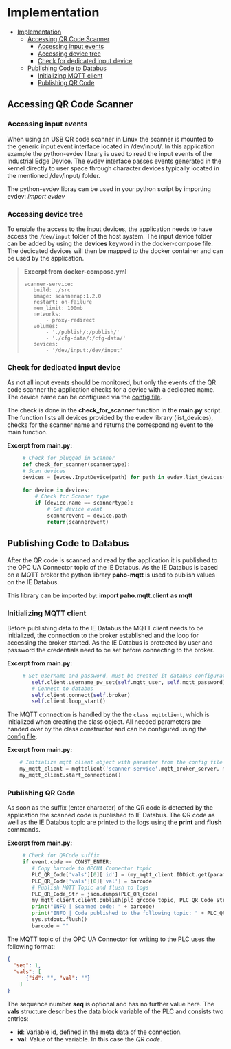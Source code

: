 # Implementation

- [Implementation](#implementation)
  - [Accessing QR Code Scanner](#accessing-qr-code-scanner)
    - [Accessing input events](#accessing-input-events)
    - [Accessing device tree](#accessing-device-tree)
    - [Check for dedicated input device](#check-for-dedicated-input-device)
  - [Publishing Code to Databus](#publishing-code-to-databus)
    - [Initializing MQTT client](#initializing-mqtt-client)
    - [Publishing QR Code](#publishing-qr-code)

## Accessing QR Code Scanner

### Accessing input events

When using an USB QR code scanner in Linux the scanner is mounted to the generic input event interface located in /dev/input/. In this application example the python-evdev library is used to read the input events of the Industrial Edge Device. The evdev interface passes events generated in the kernel directly to user space through character devices typically located in the mentioned /dev/input/ folder.

The python-evdev libray can be used in your python script by importing evdev: *import evdev*

### Accessing device tree

To enable the access to the input devices, the application needs to have access the `/dev/input` folder of the host system. The input device folder can be added by using the **devices** keyword in the docker-compose file. The dedicated devices will then be mapped to the docker container and can be used by the application.

>**Excerpt from docker-compose.yml**
>
>     scanner-service:
>        build: ./src
>        image: scannerap:1.2.0
>        restart: on-failure
>        mem_limit: 100mb
>        networks:
>            - proxy-redirect
>        volumes:
>            - './publish/:/publish/'
>            - './cfg-data/:/cfg-data/'
>        devices:
>            - '/dev/input:/dev/input'

### Check for dedicated input device

As not all input events should be monitored, but only the events of the QR code scanner the application checks for a device with a dedicated name. The device name can be configured via the [config file](../cfg-data/param.json).

The check is done in the **check_for_scanner** function in the **main.py** script. The function lists all devices provided by the evdev library (list_devices), checks for the scanner name and returns the corresponding event to the main function.

**Excerpt from main.py:**

```python
     # Check for plugged in Scanner
     def check_for_scanner(scannertype):
     # Scan devices
     devices = [evdev.InputDevice(path) for path in evdev.list_devices()]
    
     for device in devices:
         # Check for Scanner type 
         if (device.name == scannertype):
             # Get device event
             scannerevent = device.path
             return(scannerevent)
```

## Publishing Code to Databus

After the QR code is scanned and read by the application it is published to the OPC UA Connector topic of the IE Databus. As the IE Databus is based on a MQTT broker the python library **paho-mqtt** is used to publish values on the IE Databus.

This library can be imported by: **import paho.mqtt.client** **as** **mqtt**

### Initializing MQTT client

Before publishing data to the IE Databus the MQTT client needs to be initialized, the connection to the broker established and the loop for accessing the broker started. As the IE Databus is protected by user and password the credentials need to be set before connecting to the broker.

**Excerpt from main.py:**

```python
     # Set username and password, must be created it databus configurator
        self.client.username_pw_set(self.mqtt_user, self.mqtt_password)
        # Connect to databus
        self.client.connect(self.broker)
        self.client.loop_start()
```

The MQTT connection is handled by the  the `class mqttclient`, which is initialized when creating the class object. All needed parameters are handed over by the class constructor and can be configured using the [config file](../cfg-data/param.json).

**Excerpt from main.py:**

```python
    # Initialize mqtt client object with paramter from the config file and starts the connection to the broker 
    my_mqtt_client = mqttclient('scanner-service',mqtt_broker_server, mqtt_user, mqtt_password, meta_data_topic, connection_name)
    my_mqtt_client.start_connection()
```

### Publishing QR Code

As soon as the suffix (enter character) of the QR code is detected by the application the scanned code is published to IE Databus. The QR code as well as the IE Databus topic are printed to the logs using the **print** and **flush** commands.

**Excerpt from main.py:**

```python
     # Check for QRCode suffix
     if event.code == CONST_ENTER:
        # Copy barcode to OPCUA Connector topic
        PLC_QR_Code['vals'][0]['id'] = (my_mqtt_client.IDDict.get(params['Variable']))
        PLC_QR_Code['vals'][0]['val'] = barcode
        # Publish MQTT Topic and flush to logs
        PLC_QR_Code_Str = json.dumps(PLC_QR_Code)
        my_mqtt_client.client.publish(plc_qrcode_topic, PLC_QR_Code_Str)
        print("INFO | Scanned code: " + barcode)
        print("INFO | Code published to the following topic: " + PLC_QR_Code_Str)
        sys.stdout.flush()
        barcode = ""
```

The MQTT topic of the OPC UA Connector for writing to the PLC uses the following format:

```json 
{
  "seq": 1, 
  "vals": [
      {"id": "", "val": ""}
    ]
} 
```

The sequence number **seq** is optional and has no further value here.
The **vals** structure describes the data block variable of the PLC and consists two entries:

- **id**: Variable id, defined in the meta data of the connection.
- **val**: Value of the variable. In this case the *QR code*.

